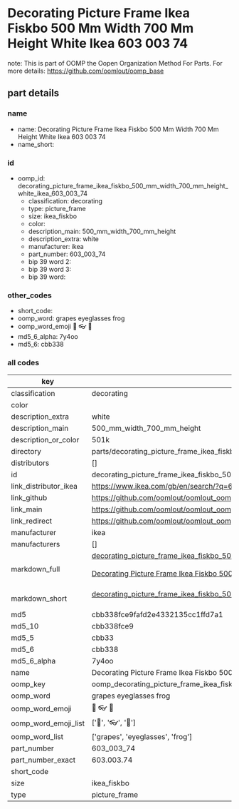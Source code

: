 # Decorating Picture Frame Ikea Fiskbo 500 Mm Width 700 Mm Height White Ikea 603 003 74  

note: This is part of OOMP the Oopen Organization Method For Parts. For more details: https://github.com/oomlout/oomp_base

##  part details
  







### name
* name: Decorating Picture Frame Ikea Fiskbo 500 Mm Width 700 Mm Height White Ikea 603 003 74
* name_short: 
### id
* oomp_id: decorating_picture_frame_ikea_fiskbo_500_mm_width_700_mm_height_white_ikea_603_003_74
  * classification: decorating
  * type: picture_frame
  * size: ikea_fiskbo
  * color: 
  * description_main: 500_mm_width_700_mm_height
  * description_extra: white
  * manufacturer: ikea
  * part_number: 603_003_74
  * bip 39 word 2: 
  * bip 39 word 3: 
  * bip 39 word: 

### other_codes
* short_code: 
* oomp_word: grapes eyeglasses frog
* oomp_word_emoji :grapes: :eyeglasses: :frog:
* md5_6_alpha: 7y4oo
* md5_6: cbb338









### all codes 
| key | value |  
| --- | --- |  
| classification | decorating |  
| color |  |  
| description_extra | white |  
| description_main | 500_mm_width_700_mm_height |  
| description_or_color | 501k |  
| directory | parts/decorating_picture_frame_ikea_fiskbo_500_mm_width_700_mm_height_white_ikea_603_003_74 |  
| distributors | [] |  
| id | decorating_picture_frame_ikea_fiskbo_500_mm_width_700_mm_height_white_ikea_603_003_74 |  
| link_distributor_ikea | https://www.ikea.com/gb/en/search/?q=603.003.74 |  
| link_github | https://github.com/oomlout/oomlout_oomp_version_1_messy/tree/main/parts/decorating_picture_frame_ikea_fiskbo_500_mm_width_700_mm_height_white_ikea_603_003_74 |  
| link_main | https://github.com/oomlout/oomlout_oomp_version_1_messy/tree/main/parts/decorating_picture_frame_ikea_fiskbo_500_mm_width_700_mm_height_white_ikea_603_003_74 |  
| link_redirect | https://github.com/oomlout/oomlout_oomp_version_1_messy/tree/main/parts/decorating_picture_frame_ikea_fiskbo_500_mm_width_700_mm_height_white_ikea_603_003_74 |  
| manufacturer | ikea |  
| manufacturers | [] |  
| markdown_full | [decorating_picture_frame_ikea_fiskbo_500_mm_width_700_mm_height_white_ikea_603_003_74](none)<br>[](none)<br>[Decorating Picture Frame Ikea Fiskbo 500 Mm Width 700 Mm Height White Ikea 603 003 74](none)<br><br> |  
| markdown_short | [decorating_picture_frame_ikea_fiskbo_500_mm_width_700_mm_height_white_ikea_603_003_74](none)<br><br> |  
| md5 | cbb338fce9fafd2e4332135cc1ffd7a1 |  
| md5_10 | cbb338fce9 |  
| md5_5 | cbb33 |  
| md5_6 | cbb338 |  
| md5_6_alpha | 7y4oo |  
| name | Decorating Picture Frame Ikea Fiskbo 500 Mm Width 700 Mm Height White Ikea 603 003 74 |  
| oomp_key | oomp_decorating_picture_frame_ikea_fiskbo_500_mm_width_700_mm_height_white_ikea_603_003_74 |  
| oomp_word | grapes eyeglasses frog |  
| oomp_word_emoji | :grapes: :eyeglasses: :frog: |  
| oomp_word_emoji_list | [':grapes:', ':eyeglasses:', ':frog:'] |  
| oomp_word_list | ['grapes', 'eyeglasses', 'frog'] |  
| part_number | 603_003_74 |  
| part_number_exact | 603.003.74 |  
| short_code |  |  
| size | ikea_fiskbo |  
| type | picture_frame |  

